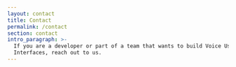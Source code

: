 ```yaml
---
layout: contact
title: Contact
permalink: /contact
section: contact
intro_paragraph: >-
  If you are a developer or part of a team that wants to build Voice User
  Interfaces, reach out to us.
---
```


